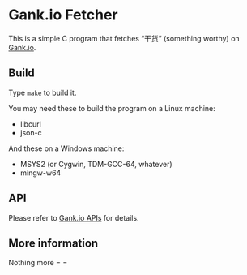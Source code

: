 # Gank.io Fetcher

This is a simple C program that fetches “干货” (something worthy) on [Gank.io](http://gank.io).

## Build

Type `make` to build it.

You may need these to build the program on a Linux machine:

- libcurl
- json-c

And these on a Windows machine:

- MSYS2 (or Cygwin, TDM-GCC-64, whatever)
- mingw-w64

## API

Please refer to [Gank.io APIs](http://gank.io/api) for details.

## More information

Nothing more = =
